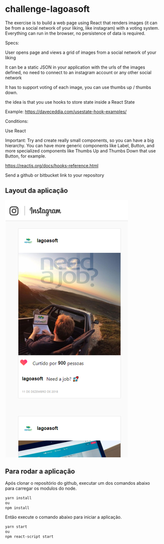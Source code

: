 # challenge-lagoasoft

The exercise is to build a web page using React that renders images (it can be from a social network of your liking, like instagram) with a voting system. Everything can run in the browser, no persistence of data is required.

Specs:

User opens page and views a grid of images from a social network of your liking

It can be a static JSON in your application with the urls of the images defined, no need to connect to an instagram account or any other social network

It has to support voting of each image, you can use thumbs up / thumbs down.

the idea is that you use hooks to store state inside a React State

Example: https://daveceddia.com/usestate-hook-examples/

Conditions:

Use React

Important: Try and create really small components, so you can have a big hierarchy. You can have more generic components like Label, Button, and more specialized components like Thumbs Up and Thumbs Down that use Button, for example.

https://reactjs.org/docs/hooks-reference.html

Send a github or bitbucket link to your repository

## Layout da aplicação

<img src="src/assets/instalagoasoft.png" width="400">

## Para rodar a aplicação

Após clonar o repositório do github, executar um dos comandos abaixo para carregar os modulos do node.

    yarn install
    ou
    npm install

Então execute o comando abaixo para iniciar a aplicação.

    yarn start
    ou
    npm react-script start
